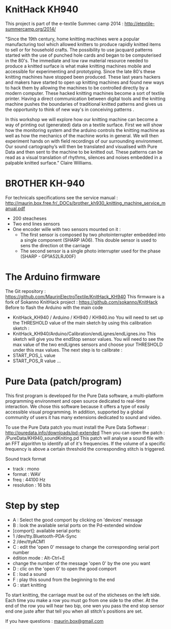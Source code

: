 KnitHack KH940
=========

This project is part of the e-textile Summec camp 2014 : http://etextile-summercamp.org/2014/

"Since the 19th century, home knitting machines were a popular manufacturing tool which allowed knitters to produce rapidly knitted items to sell or for household crafts.  The possibility to use jacquard patterns started with the use of punched hole cards and began to be computerised in the 80's. The immediate and low raw material resource needed to produce a knitted surface is what make knitting machines mobile and accessible for experimenting and prototyping. Since the late 80's these knitting machines have stopped been produced.
These last years hackers and makers have started to open up knitting machines and found new ways to hack them by allowing the machines to be controlled directly by a modern computer. These hacked knitting machines become a sort of textile printer. Having a direct communication between digital tools and the knitting machine pushes the boundaries of traditional knitted patterns and gives us the opportunity to think of new way's in conceiving patterns . 

In this workshop we will explore how our knitting machine can become a way of printing out (generated) data on a textile surface.
First we will show how the monitoring system and the arduino controls the knitting machine as well as how the mechanics of the machine works in general.
We will then experiment hands on with field recordings of our surrounding environment. Our sound cartography’s will then be translated and visualised with Pure Data and then sent to the machine to be knitted out. These patterns can be read as a visual translation of rhythms, silences and noises embedded in a palpable knitted surface." Claire Williams.
        

BROTHER KH-940
=========

For technicals specifications see the service manual : http://maurin.box.free.fr/_DOCs/brother_kh930_knitting_machine_service_manual.pdf
- 200 steacheses
- Two end lines sensors
- One encoder wille with two sensors mounted on it :
  - The first sensor is composed by two photointerrupter embedded into a single component (SHARP IA06). This double sensor is used to sens the direction ot the carriage
  - The second sensor is a single photo interrupter used for the phase (SHARP - GP1A52LRJ00F)

The Arduino firmware
=========

The Git repository : https://github.com/MaurinElectroTextile/KnitHack_KH940
This firmware is a fork of Sokanno KnitHack project : https://github.com/sokanno/KnitHack
Before to flash the Arduino with the main code
-  KnitHack_KH940 / Arduino / KH940 / KH940.ino
You will need to set up the THRESHOLD value of the main sketch by using this calibration sketch :
- KnitHack_KH940/Arduino/Calibration/endLignes/endLignes.ino
This sketch will give you the endStop sensor values. You will need to see the max value of the two endLignes sensors and choose your THRESHOLD under this max values.
The next step is to calibrate :
- START_POS_L value 
- START_POS_R value
...


Pure Data (patch/program)
=========

This first program is developed for the Pure Data software, a multi-platform programming environment and open source dedicated to real-time interaction. We chose this software because it offers a type of easily accessible visual programming. In addition, supported by a global community of users it has many extensions dedicated to sound and video.

To use the Pure Data patch you must install the Pure Data Softwear : http://puredata.info/downloads/pd-extended
Then you can open the patch : /PureData/KH940_soundKniting.pd
This patch will analyse a sound file with an FFT algorithm to identify all of it's frequencies.
If the volume of a specific frequency is above a certain threshold the corresponding stitch is triggered.

Sound track format
 - track : mono
 - format : WAV
 - freq : 44100 Hz
 - resolution : 16 bits

Step by step 
=========
 - A : Select the good comport by clicking on 'devices' message
 - B : look the available serial ports on the Pd-extended window
  - [comport]: available serial ports:
  - 1	/dev/tty.Bluetooth-PDA-Sync
  - 2   /dev/ttyACM1
 - C : edit the 'open 0' message to change the corresponding serial port number
  - édition mode : Alt-Ctrl+E
  - change the number of the message 'open 0' by the one you want
 - D : clic on the 'open 0' to open the good comport
 - E : load a sound
 - F : play this sound from the beginning to the end
 - G : start knitting

To start knitting, the carriage must be out of the sticheses on the left side.
Each time you make a row you must go from one side to the other.
At the end of the row you will hear two bip, one wen you pass the end stop sensor end one juste after that tell you when all stitch's positions are set.

If you have questions : maurin.box@gmail.com
